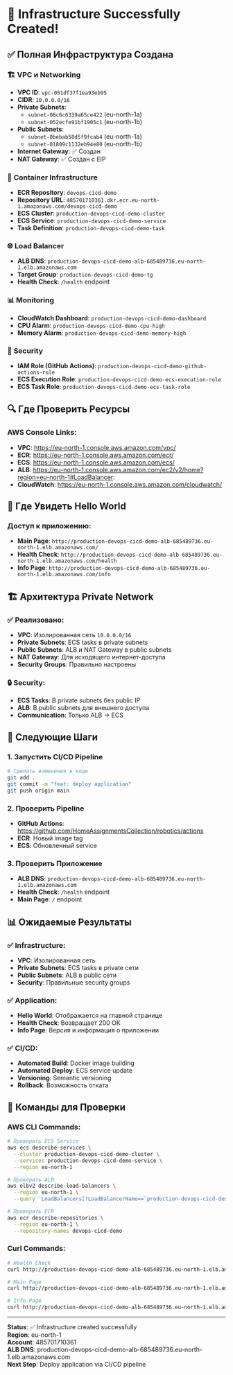 # 🎉 Infrastructure Successfully Created!

## ✅ Полная Инфраструктура Создана

### 🏗️ **VPC и Networking**
- **VPC ID**: `vpc-051df37f1ea93eb95`
- **CIDR**: `10.0.0.0/16`
- **Private Subnets**: 
  - `subnet-06c6c6339a65ce422` (eu-north-1a)
  - `subnet-052ecfe91bf1905c1` (eu-north-1b)
- **Public Subnets**:
  - `subnet-0bebab58d5f9fcab4` (eu-north-1a)
  - `subnet-01809c1132eb94e80` (eu-north-1b)
- **Internet Gateway**: ✅ Создан
- **NAT Gateway**: ✅ Создан с EIP

### 🐳 **Container Infrastructure**
- **ECR Repository**: `devops-cicd-demo`
- **Repository URL**: `485701710361.dkr.ecr.eu-north-1.amazonaws.com/devops-cicd-demo`
- **ECS Cluster**: `production-devops-cicd-demo-cluster`
- **ECS Service**: `production-devops-cicd-demo-service`
- **Task Definition**: `production-devops-cicd-demo-task`

### 🌐 **Load Balancer**
- **ALB DNS**: `production-devops-cicd-demo-alb-685489736.eu-north-1.elb.amazonaws.com`
- **Target Group**: `production-devops-cicd-demo-tg`
- **Health Check**: `/health` endpoint

### 📊 **Monitoring**
- **CloudWatch Dashboard**: `production-devops-cicd-demo-dashboard`
- **CPU Alarm**: `production-devops-cicd-demo-cpu-high`
- **Memory Alarm**: `production-devops-cicd-demo-memory-high`

### 🔐 **Security**
- **IAM Role (GitHub Actions)**: `production-devops-cicd-demo-github-actions-role`
- **ECS Execution Role**: `production-devops-cicd-demo-ecs-execution-role`
- **ECS Task Role**: `production-devops-cicd-demo-ecs-task-role`

## 🔍 **Где Проверить Ресурсы**

### **AWS Console Links:**
- **VPC**: https://eu-north-1.console.aws.amazon.com/vpc/
- **ECR**: https://eu-north-1.console.aws.amazon.com/ecr/
- **ECS**: https://eu-north-1.console.aws.amazon.com/ecs/
- **ALB**: https://eu-north-1.console.aws.amazon.com/ec2/v2/home?region=eu-north-1#LoadBalancer:
- **CloudWatch**: https://eu-north-1.console.aws.amazon.com/cloudwatch/

## 🎯 **Где Увидеть Hello World**

### **Доступ к приложению:**
- **Main Page**: `http://production-devops-cicd-demo-alb-685489736.eu-north-1.elb.amazonaws.com/`
- **Health Check**: `http://production-devops-cicd-demo-alb-685489736.eu-north-1.elb.amazonaws.com/health`
- **Info Page**: `http://production-devops-cicd-demo-alb-685489736.eu-north-1.elb.amazonaws.com/info`

## 🏗️ **Архитектура Private Network**

### ✅ **Реализовано:**
- **VPC**: Изолированная сеть `10.0.0.0/16`
- **Private Subnets**: ECS tasks в private subnets
- **Public Subnets**: ALB и NAT Gateway в public subnets
- **NAT Gateway**: Для исходящего интернет-доступа
- **Security Groups**: Правильно настроены

### 🔒 **Security:**
- **ECS Tasks**: В private subnets без public IP
- **ALB**: В public subnets для внешнего доступа
- **Communication**: Только ALB → ECS

## 🚀 **Следующие Шаги**

### 1. **Запустить CI/CD Pipeline**
```bash
# Сделать изменения в коде
git add .
git commit -m "feat: deploy application"
git push origin main
```

### 2. **Проверить Pipeline**
- **GitHub Actions**: https://github.com/HomeAssignmentsCollection/robotics/actions
- **ECR**: Новый image tag
- **ECS**: Обновленный service

### 3. **Проверить Приложение**
- **ALB DNS**: `production-devops-cicd-demo-alb-685489736.eu-north-1.elb.amazonaws.com`
- **Health Check**: `/health` endpoint
- **Main Page**: `/` endpoint

## 📊 **Ожидаемые Результаты**

### ✅ **Infrastructure:**
- **VPC**: Изолированная сеть
- **Private Subnets**: ECS tasks в private сети
- **Public Subnets**: ALB в public сети
- **Security**: Правильные security groups

### ✅ **Application:**
- **Hello World**: Отображается на главной странице
- **Health Check**: Возвращает 200 OK
- **Info Page**: Версия и информация о приложении

### ✅ **CI/CD:**
- **Automated Build**: Docker image building
- **Automated Deploy**: ECS service update
- **Versioning**: Semantic versioning
- **Rollback**: Возможность отката

## 🔧 **Команды для Проверки**

### **AWS CLI Commands:**
```bash
# Проверить ECS Service
aws ecs describe-services \
  --cluster production-devops-cicd-demo-cluster \
  --services production-devops-cicd-demo-service \
  --region eu-north-1

# Проверить ALB
aws elbv2 describe-load-balancers \
  --region eu-north-1 \
  --query 'LoadBalancers[?LoadBalancerName==`production-devops-cicd-demo-alb`]'

# Проверить ECR
aws ecr describe-repositories \
  --region eu-north-1 \
  --repository-names devops-cicd-demo
```

### **Curl Commands:**
```bash
# Health Check
curl http://production-devops-cicd-demo-alb-685489736.eu-north-1.elb.amazonaws.com/health

# Main Page
curl http://production-devops-cicd-demo-alb-685489736.eu-north-1.elb.amazonaws.com/

# Info Page
curl http://production-devops-cicd-demo-alb-685489736.eu-north-1.elb.amazonaws.com/info
```

---

**Status**: ✅ Infrastructure created successfully  
**Region**: eu-north-1  
**Account**: 485701710361  
**ALB DNS**: production-devops-cicd-demo-alb-685489736.eu-north-1.elb.amazonaws.com  
**Next Step**: Deploy application via CI/CD pipeline 